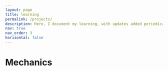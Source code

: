 ```yaml
---
layout: page
title: learning
permalink: /projects/
description: Here, I document my learning, with updates added periodically.
nav: true
nav_order: 3
horizontal: false
---
```


# Mechanics
